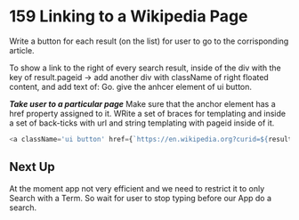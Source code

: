 # 159 Linking to a Wikipedia Page

Write a button for each result (on the list) for user to go to the corrisponding article.

To show a link to the right of every search result, inside of the div with the key of result.pageid -> add another div with className of right floated content, and add text of: Go. give the anhcer element of ui button.

**_Take user to a particular page_**
Make sure that the anchor element has a href property assigned to it. WRite a set of braces for templating and inside a set of back-ticks with url and string templating with pageid inside of it.

```js
<a className='ui button' href={`https://en.wikipedia.org?curid=${result.pageid}}>Go</a>

```

## Next Up

At the moment app not very efficient and we need to restrict it to only Search with a Term. So wait for user to stop typing before our App do a search.
